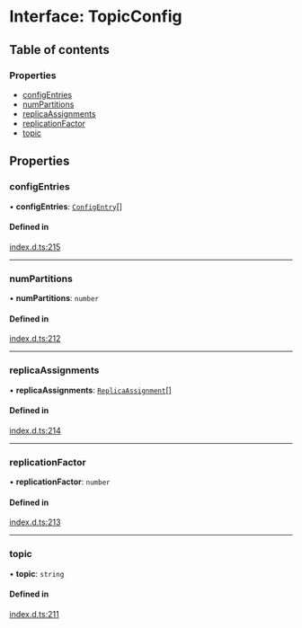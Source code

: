 # Interface: TopicConfig

## Table of contents

### Properties

- [configEntries](TopicConfig.md#configentries)
- [numPartitions](TopicConfig.md#numpartitions)
- [replicaAssignments](TopicConfig.md#replicaassignments)
- [replicationFactor](TopicConfig.md#replicationfactor)
- [topic](TopicConfig.md#topic)

## Properties

### configEntries

• **configEntries**: [`ConfigEntry`](ConfigEntry.md)[]

#### Defined in

[index.d.ts:215](https://github.com/mostafa/xk6-kafka/blob/main/api-docs/index.d.ts#L215)

---

### numPartitions

• **numPartitions**: `number`

#### Defined in

[index.d.ts:212](https://github.com/mostafa/xk6-kafka/blob/main/api-docs/index.d.ts#L212)

---

### replicaAssignments

• **replicaAssignments**: [`ReplicaAssignment`](ReplicaAssignment.md)[]

#### Defined in

[index.d.ts:214](https://github.com/mostafa/xk6-kafka/blob/main/api-docs/index.d.ts#L214)

---

### replicationFactor

• **replicationFactor**: `number`

#### Defined in

[index.d.ts:213](https://github.com/mostafa/xk6-kafka/blob/main/api-docs/index.d.ts#L213)

---

### topic

• **topic**: `string`

#### Defined in

[index.d.ts:211](https://github.com/mostafa/xk6-kafka/blob/main/api-docs/index.d.ts#L211)
